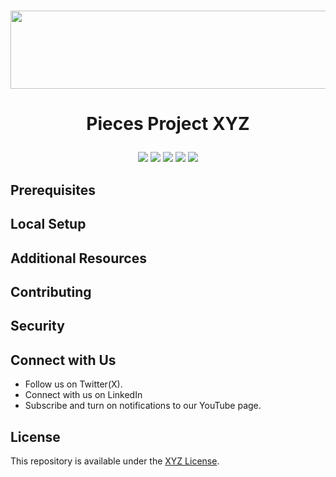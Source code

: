 <h1 align="center">
    <b>
        <a href="https://pieces.app">
            <img src="https://github.com/Arindam200/pieces-readme-template/assets/109217591/4a8ebb8f-a46c-49fe-a0a4-a6ee41583a99" height="125" width="600" />
        </a><br>
    </b>
</h1>


# <p align="center"> Pieces Project XYZ
<p align="center">
<a href="https://github.com/pieces-app/example-typescript" alt="GitHub contributors">
<img src="https://img.shields.io/github/contributors/pieces-app/example-typescript.svg" /><a>
<a href="https://github.com/pieces-app/example-typescript" alt="GitHub issues by-label">
<img src="https://img.shields.io/github/issues/pieces-app/example-typescript" /></a>
<a href="https://discord.gg/getpieces" alt="Discord">
<img src="https://img.shields.io/badge/Discord-@layer5.svg?color=7389D8&label&logo=discord&logoColor=ffffff" /></a>

<a href="https://twitter.com/Keployio" alt="Twitter Follow">
<img src="https://img.shields.io/twitter/follow/keploy.svg?label=Follow" /></a>
<a href="https://github.com/pieces-app/cli-agent" alt="License">
<img src="https://img.shields.io/github/license/pieces-app/example-typescript.svg" /></a>

</p>

</p>

## Prerequisites

## Local Setup

## Additional Resources


## Contributing



## Security



## Connect with Us

- Follow us on Twitter(X).
- Connect with us on LinkedIn
- Subscribe and turn on notifications to our YouTube page.

## License

This repository is available under the [XYZ License](./LICENSE).
